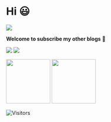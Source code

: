# Hi 😃 

<img src="https://readme-typing-svg.herokuapp.com/?lines=Welcome%20to%20my%20GitHub!;Welcome%20visitors!&font=Roboto" />

**Welcome to subscribe my other blogs** 🌟
<p>
<a href="https://blog.csdn.net/qq_45776432"><img src="https://img.shields.io/static/v1?label=Blog1&message=CSDN&color=red"/></a>
<a href="https://juejin.cn/user/1416638117190264"><img src="https://img.shields.io/static/v1?label=Blog2&message=juejin&color=cyan"/></a>
</p>

<img src="https://github-readme-stats.vercel.app/api?username=ALEEEHU&count_private=true&show_icons=true&layout=compact&hide=prs&hide_title=true" height="120"> <img src="https://github-readme-stats.vercel.app/api/top-langs/?username=ALEEEHU&layout=compact&exclude_repo=HDL-ZJU&hide_title=true&langs_count=4" height="120">

![Visitors](https://visitor-badge.laobi.icu/badge?page_id=ALEEEHU)




